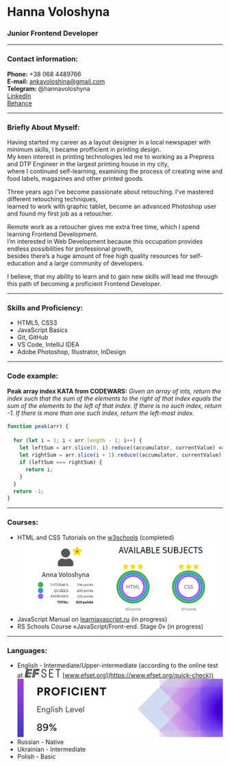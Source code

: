 # Hanna Voloshyna
### Junior Frontend Developer

---

### Contact information:

**Phone:** +38 068 4489766<br>
**E-mail:** ankavoloshina@gmail.com<br>
**Telegram:** @hannavoloshyna<br>
[LinkedIn](https://www.linkedin.com/in/anna-voloshina-259aa6154/)<br>
[Behance](https://www.behance.net/ankavolosh1156)

---

### Briefly About Myself:

Having started my career as a layout designer in a local newspaper with minimum skills, I became profficient in printing design.<br>
My keen interest in printing technologies led me to working as a Prepress and DTP Engineer in the largest printing house in my city,<br>
where I continued self-learning, examining the process of creating wine and food labels, magazines and other printed goods.<br>

Three years ago I’ve become passionate about retouching. I’ve mastered different retouching techniques,<br>
learned to work with graphic tablet, become an advanced Photoshop user and found my first job as a retoucher.<br>

Remote work as a retoucher gives me extra free time, which I spend learning Frontend Development.<br>
I’m interested in Web Development because this occupation provides endless possibilities for professional growth,<br>
besides there’s a huge amount of free high quality resources for self-education and a large community of developers.<br>

I believe, that my ability to learn and to gain new skills will lead me through this path of becoming a proficient Frontend Developer.<br>

---

### Skills and Proficiency:

- HTML5, CSS3
- JavaScript Basics
- Git, GitHub
- VS Code, IntelliJ IDEA
- Adobe Photoshop, Illustrator, InDesign

---

### Code example:

**Peak array index KATA from CODEWARS:**
*Given an array of ints, return the index such that the sum of the elements to the right of that index equals the sum of the elements to the left of that index. If there is no such index, return -1. If there is more than one such index, return the left-most index.*

```javascript
function peak(arr) {

  for (let i = 1; i < arr.length - 1; i++) {
    let leftSum = arr.slice(0, i).reduce((accumulator, currentValue) => accumulator + currentValue);
    let rightSum = arr.slice(i + 1).reduce((accumulator, currentValue) => accumulator + currentValue);
    if (leftSum === rightSum) {
      return i;
    }
  }
  return -1;
}
```
---

### Courses:

- HTML and CSS Tutorials on the [w3schools](https://www.w3schools.com/) (completed)<br>
![W3Schools Score](/images/w3schools-score.jpg)<br>
- JavaScript Manual on [learnjavascript.ru](https://learn.javascript.ru/) (in progress)
- RS Schools Course «JavaScript/Front-end. Stage 0» (in progress)

---

### Languages:

- English \- Intermediate/Upper-intermediate (according to the online test at ![EFset Logo](/images/efset-logo.png) [www.efset.org](https://www.efset.org/quick-check))<br>
![EFset Score](/images/efset-english-level.jpg)
- Russian \- Native
- Ukrainian \- Intermediate
- Polish \- Basic
